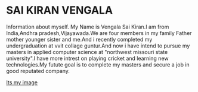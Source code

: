 # SAI KIRAN VENGALA
Information about myself.
My Name is Vengala Sai Kiran.I am from India,Andhra pradesh,Vijayawada.We are four members in my family Father mother younger sister and me.And i recently completed my undergraduation at vvit collage guntur.And now i have intend to pursue my masters in applied computer science at "northwest missouri state university".I have more intrest on playing cricket and learning new technologies.My futute goal is to complete my masters and secure a job in good reputated company.

[Its my image](https://github.com/Saikiran174/assignment2-Vengala/blob/main/Image%20of%20mine.jpeg)


